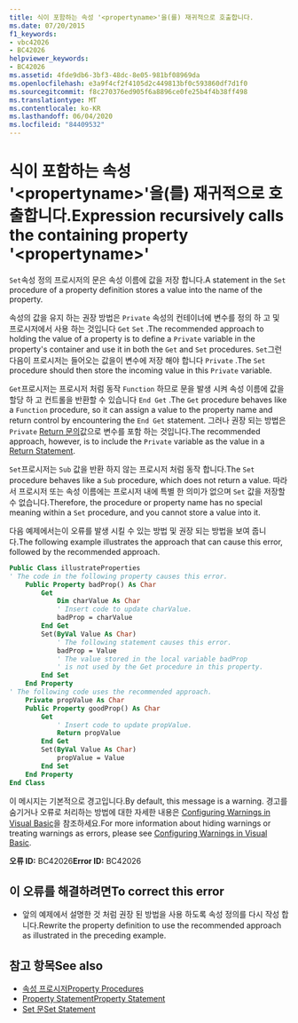 ```yaml
---
title: 식이 포함하는 속성 '<propertyname>'을(를) 재귀적으로 호출합니다.
ms.date: 07/20/2015
f1_keywords:
- vbc42026
- BC42026
helpviewer_keywords:
- BC42026
ms.assetid: 4fde9db6-3bf3-48dc-8e05-981bf08969da
ms.openlocfilehash: e3a9f4cf2f4105d2c449813bf0c593860df7d1f0
ms.sourcegitcommit: f8c270376ed905f6a8896ce0fe25b4f4b38ff498
ms.translationtype: MT
ms.contentlocale: ko-KR
ms.lasthandoff: 06/04/2020
ms.locfileid: "84409532"
---
```

# <a name="expression-recursively-calls-the-containing-property-propertyname"></a><span data-ttu-id="cfc51-102">식이 포함하는 속성 '\<propertyname>'을(를) 재귀적으로 호출합니다.</span><span class="sxs-lookup"><span data-stu-id="cfc51-102">Expression recursively calls the containing property '\<propertyname>'</span></span>
<span data-ttu-id="cfc51-103">`Set`속성 정의 프로시저의 문은 속성 이름에 값을 저장 합니다.</span><span class="sxs-lookup"><span data-stu-id="cfc51-103">A statement in the `Set` procedure of a property definition stores a value into the name of the property.</span></span>  
  
 <span data-ttu-id="cfc51-104">속성의 값을 유지 하는 권장 방법은 `Private` 속성의 컨테이너에 변수를 정의 하 고 및 프로시저에서 사용 하는 것입니다 `Get` `Set` .</span><span class="sxs-lookup"><span data-stu-id="cfc51-104">The recommended approach to holding the value of a property is to define a `Private` variable in the property's container and use it in both the `Get` and `Set` procedures.</span></span> <span data-ttu-id="cfc51-105">`Set`그런 다음이 프로시저는 들어오는 값을이 변수에 저장 해야 합니다 `Private` .</span><span class="sxs-lookup"><span data-stu-id="cfc51-105">The `Set` procedure should then store the incoming value in this `Private` variable.</span></span>  
  
 <span data-ttu-id="cfc51-106">`Get`프로시저는 프로시저 처럼 동작 `Function` 하므로 문을 발생 시켜 속성 이름에 값을 할당 하 고 컨트롤을 반환할 수 있습니다 `End Get` .</span><span class="sxs-lookup"><span data-stu-id="cfc51-106">The `Get` procedure behaves like a `Function` procedure, so it can assign a value to the property name and return control by encountering the `End Get` statement.</span></span> <span data-ttu-id="cfc51-107">그러나 권장 되는 방법은 `Private` [Return 문의](../statements/return-statement.md)값으로 변수를 포함 하는 것입니다.</span><span class="sxs-lookup"><span data-stu-id="cfc51-107">The recommended approach, however, is to include the `Private` variable as the value in a [Return Statement](../statements/return-statement.md).</span></span>  
  
 <span data-ttu-id="cfc51-108">`Set`프로시저는 `Sub` 값을 반환 하지 않는 프로시저 처럼 동작 합니다.</span><span class="sxs-lookup"><span data-stu-id="cfc51-108">The `Set` procedure behaves like a `Sub` procedure, which does not return a value.</span></span> <span data-ttu-id="cfc51-109">따라서 프로시저 또는 속성 이름에는 프로시저 내에 특별 한 의미가 없으며 `Set` 값을 저장할 수 없습니다.</span><span class="sxs-lookup"><span data-stu-id="cfc51-109">Therefore, the procedure or property name has no special meaning within a `Set` procedure, and you cannot store a value into it.</span></span>  
  
 <span data-ttu-id="cfc51-110">다음 예제에서는이 오류를 발생 시킬 수 있는 방법 및 권장 되는 방법을 보여 줍니다.</span><span class="sxs-lookup"><span data-stu-id="cfc51-110">The following example illustrates the approach that can cause this error, followed by the recommended approach.</span></span>  
  
```vb  
Public Class illustrateProperties  
' The code in the following property causes this error.  
    Public Property badProp() As Char  
        Get  
            Dim charValue As Char  
            ' Insert code to update charValue.  
            badProp = charValue  
        End Get  
        Set(ByVal Value As Char)  
            ' The following statement causes this error.  
            badProp = Value  
            ' The value stored in the local variable badProp  
            ' is not used by the Get procedure in this property.  
        End Set  
    End Property  
' The following code uses the recommended approach.  
    Private propValue As Char  
    Public Property goodProp() As Char  
        Get  
            ' Insert code to update propValue.  
            Return propValue  
        End Get  
        Set(ByVal Value As Char)  
            propValue = Value  
        End Set  
    End Property  
End Class  
```  
  
 <span data-ttu-id="cfc51-111">이 메시지는 기본적으로 경고입니다.</span><span class="sxs-lookup"><span data-stu-id="cfc51-111">By default, this message is a warning.</span></span> <span data-ttu-id="cfc51-112">경고를 숨기거나 오류로 처리하는 방법에 대한 자세한 내용은 [Configuring Warnings in Visual Basic](/visualstudio/ide/configuring-warnings-in-visual-basic)을 참조하세요.</span><span class="sxs-lookup"><span data-stu-id="cfc51-112">For more information about hiding warnings or treating warnings as errors, please see [Configuring Warnings in Visual Basic](/visualstudio/ide/configuring-warnings-in-visual-basic).</span></span>  
  
 <span data-ttu-id="cfc51-113">**오류 ID:** BC42026</span><span class="sxs-lookup"><span data-stu-id="cfc51-113">**Error ID:** BC42026</span></span>  
  
## <a name="to-correct-this-error"></a><span data-ttu-id="cfc51-114">이 오류를 해결하려면</span><span class="sxs-lookup"><span data-stu-id="cfc51-114">To correct this error</span></span>  
  
- <span data-ttu-id="cfc51-115">앞의 예제에서 설명한 것 처럼 권장 된 방법을 사용 하도록 속성 정의를 다시 작성 합니다.</span><span class="sxs-lookup"><span data-stu-id="cfc51-115">Rewrite the property definition to use the recommended approach as illustrated in the preceding example.</span></span>  
  
## <a name="see-also"></a><span data-ttu-id="cfc51-116">참고 항목</span><span class="sxs-lookup"><span data-stu-id="cfc51-116">See also</span></span>

- [<span data-ttu-id="cfc51-117">속성 프로시저</span><span class="sxs-lookup"><span data-stu-id="cfc51-117">Property Procedures</span></span>](../../programming-guide/language-features/procedures/property-procedures.md)
- [<span data-ttu-id="cfc51-118">Property Statement</span><span class="sxs-lookup"><span data-stu-id="cfc51-118">Property Statement</span></span>](../statements/property-statement.md)
- [<span data-ttu-id="cfc51-119">Set 문</span><span class="sxs-lookup"><span data-stu-id="cfc51-119">Set Statement</span></span>](../statements/set-statement.md)
